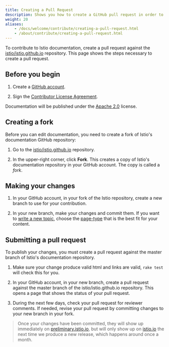 ```yaml
---
title: Creating a Pull Request
description: Shows you how to create a GitHub pull request in order to submit your docs for approval.
weight: 20
aliases:
    - /docs/welcome/contribute/creating-a-pull-request.html
    - /about/contribute/creating-a-pull-request.html
---
```


To contribute to Istio documentation, create a pull request against the
[istio/istio.github.io](https://github.com/istio/istio.github.io)
repository. This page shows the steps necessary to create a pull request.

## Before you begin

1. Create a [GitHub account](https://github.com).

1. Sign the [Contributor License Agreement](https://github.com/istio/community/blob/master/CONTRIBUTING.md#contributor-license-agreements).

Documentation will be published under the [Apache 2.0](https://github.com/istio/istio.github.io/blob/master/LICENSE) license.

## Creating a fork

Before you can edit documentation, you need to create a fork of Istio's documentation GitHub repository:

1. Go to the
[istio/istio.github.io](https://github.com/istio/istio.github.io)
repository.

1. In the upper-right corner, click **Fork**. This creates a copy of Istio's
documentation repository in your GitHub account. The copy is called a *fork*.

## Making your changes

1. In your GitHub account, in your fork of the Istio repository, create
a new branch to use for your contribution.

1. In your new branch, make your changes and commit them. If you want to
[write a new topic](/about/contribute/writing-a-new-topic/),
choose the [page-type](/about/contribute/writing-a-new-topic/#choosing-a-page-type)
that is the best fit for your content.

## Submitting a pull request

To publish your changes, you must create a pull request against the master branch of Istio's
documentation repository.

1. Make sure your change produce valid html and links are valid, `rake test`
will check this for you.

1. In your GitHub account, in your new branch, create a pull request
against the master branch of the istio/istio.github.io
repository. This opens a page that shows the status of your pull request.

1. During the next few days, check your pull request for reviewer comments.
If needed, revise your pull request by committing changes to your
new branch in your fork.

> Once your changes have been committed, they will show up immediately on [preliminary.istio.io](https://preliminary.istio.io), but
will only show up on [istio.io](https://istio.io) the next time we produce a new release, which happens around once a month.
